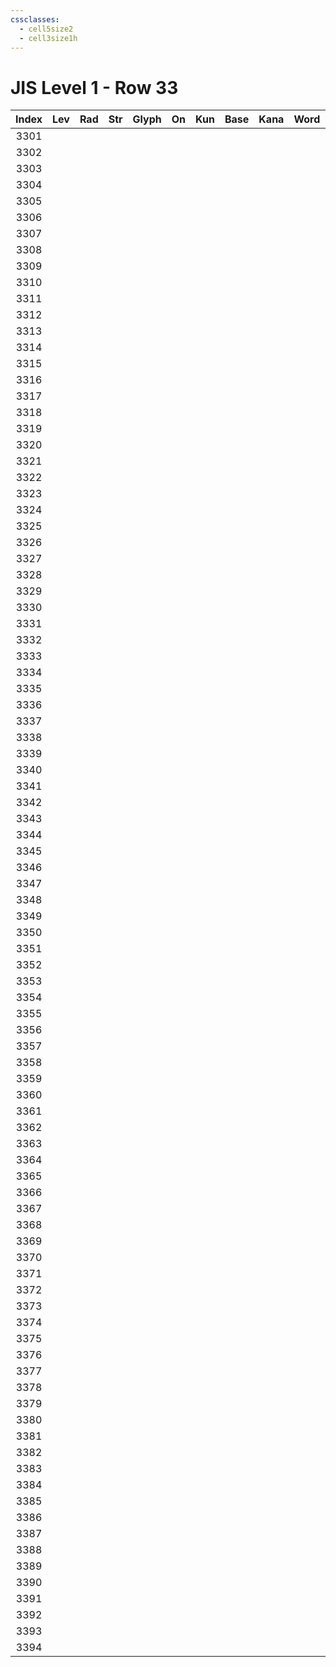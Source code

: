 ```yaml
---
cssclasses:
  - cell5size2
  - cell3size1h
---
```


# JIS Level 1 - Row 33

| Index | Lev | Rad | Str | Glyph | On  | Kun | Base | Kana | Word | Reading |
|:-----:|:---:|:---:|:---:|:-----:|:---:|:---:|:---- |:---- |:---- |:------- |
| 3301  |     |     |     |       |     |     |      |      |      |         |
| 3302  |     |     |     |       |     |     |      |      |      |         |
| 3303  |     |     |     |       |     |     |      |      |      |         |
| 3304  |     |     |     |       |     |     |      |      |      |         |
| 3305  |     |     |     |       |     |     |      |      |      |         |
| 3306  |     |     |     |       |     |     |      |      |      |         |
| 3307  |     |     |     |       |     |     |      |      |      |         |
| 3308  |     |     |     |       |     |     |      |      |      |         |
| 3309  |     |     |     |       |     |     |      |      |      |         |
| 3310  |     |     |     |       |     |     |      |      |      |         |
| 3311  |     |     |     |       |     |     |      |      |      |         |
| 3312  |     |     |     |       |     |     |      |      |      |         |
| 3313  |     |     |     |       |     |     |      |      |      |         |
| 3314  |     |     |     |       |     |     |      |      |      |         |
| 3315  |     |     |     |       |     |     |      |      |      |         |
| 3316  |     |     |     |       |     |     |      |      |      |         |
| 3317  |     |     |     |       |     |     |      |      |      |         |
| 3318  |     |     |     |       |     |     |      |      |      |         |
| 3319  |     |     |     |       |     |     |      |      |      |         |
| 3320  |     |     |     |       |     |     |      |      |      |         |
| 3321  |     |     |     |       |     |     |      |      |      |         |
| 3322  |     |     |     |       |     |     |      |      |      |         |
| 3323  |     |     |     |       |     |     |      |      |      |         |
| 3324  |     |     |     |       |     |     |      |      |      |         |
| 3325  |     |     |     |       |     |     |      |      |      |         |
| 3326  |     |     |     |       |     |     |      |      |      |         |
| 3327  |     |     |     |       |     |     |      |      |      |         |
| 3328  |     |     |     |       |     |     |      |      |      |         |
| 3329  |     |     |     |       |     |     |      |      |      |         |
| 3330  |     |     |     |       |     |     |      |      |      |         |
| 3331  |     |     |     |       |     |     |      |      |      |         |
| 3332  |     |     |     |       |     |     |      |      |      |         |
| 3333  |     |     |     |       |     |     |      |      |      |         |
| 3334  |     |     |     |       |     |     |      |      |      |         |
| 3335  |     |     |     |       |     |     |      |      |      |         |
| 3336  |     |     |     |       |     |     |      |      |      |         |
| 3337  |     |     |     |       |     |     |      |      |      |         |
| 3338  |     |     |     |       |     |     |      |      |      |         |
| 3339  |     |     |     |       |     |     |      |      |      |         |
| 3340  |     |     |     |       |     |     |      |      |      |         |
| 3341  |     |     |     |       |     |     |      |      |      |         |
| 3342  |     |     |     |       |     |     |      |      |      |         |
| 3343  |     |     |     |       |     |     |      |      |      |         |
| 3344  |     |     |     |       |     |     |      |      |      |         |
| 3345  |     |     |     |       |     |     |      |      |      |         |
| 3346  |     |     |     |       |     |     |      |      |      |         |
| 3347  |     |     |     |       |     |     |      |      |      |         |
| 3348  |     |     |     |       |     |     |      |      |      |         |
| 3349  |     |     |     |       |     |     |      |      |      |         |
| 3350  |     |     |     |       |     |     |      |      |      |         |
| 3351  |     |     |     |       |     |     |      |      |      |         |
| 3352  |     |     |     |       |     |     |      |      |      |         |
| 3353  |     |     |     |       |     |     |      |      |      |         |
| 3354  |     |     |     |       |     |     |      |      |      |         |
| 3355  |     |     |     |       |     |     |      |      |      |         |
| 3356  |     |     |     |       |     |     |      |      |      |         |
| 3357  |     |     |     |       |     |     |      |      |      |         |
| 3358  |     |     |     |       |     |     |      |      |      |         |
| 3359  |     |     |     |       |     |     |      |      |      |         |
| 3360  |     |     |     |       |     |     |      |      |      |         |
| 3361  |     |     |     |       |     |     |      |      |      |         |
| 3362  |     |     |     |       |     |     |      |      |      |         |
| 3363  |     |     |     |       |     |     |      |      |      |         |
| 3364  |     |     |     |       |     |     |      |      |      |         |
| 3365  |     |     |     |       |     |     |      |      |      |         |
| 3366  |     |     |     |       |     |     |      |      |      |         |
| 3367  |     |     |     |       |     |     |      |      |      |         |
| 3368  |     |     |     |       |     |     |      |      |      |         |
| 3369  |     |     |     |       |     |     |      |      |      |         |
| 3370  |     |     |     |       |     |     |      |      |      |         |
| 3371  |     |     |     |       |     |     |      |      |      |         |
| 3372  |     |     |     |       |     |     |      |      |      |         |
| 3373  |     |     |     |       |     |     |      |      |      |         |
| 3374  |     |     |     |       |     |     |      |      |      |         |
| 3375  |     |     |     |       |     |     |      |      |      |         |
| 3376  |     |     |     |       |     |     |      |      |      |         |
| 3377  |     |     |     |       |     |     |      |      |      |         |
| 3378  |     |     |     |       |     |     |      |      |      |         |
| 3379  |     |     |     |       |     |     |      |      |      |         |
| 3380  |     |     |     |       |     |     |      |      |      |         |
| 3381  |     |     |     |       |     |     |      |      |      |         |
| 3382  |     |     |     |       |     |     |      |      |      |         |
| 3383  |     |     |     |       |     |     |      |      |      |         |
| 3384  |     |     |     |       |     |     |      |      |      |         |
| 3385  |     |     |     |       |     |     |      |      |      |         |
| 3386  |     |     |     |       |     |     |      |      |      |         |
| 3387  |     |     |     |       |     |     |      |      |      |         |
| 3388  |     |     |     |       |     |     |      |      |      |         |
| 3389  |     |     |     |       |     |     |      |      |      |         |
| 3390  |     |     |     |       |     |     |      |      |      |         |
| 3391  |     |     |     |       |     |     |      |      |      |         |
| 3392  |     |     |     |       |     |     |      |      |      |         |
| 3393  |     |     |     |       |     |     |      |      |      |         |
| 3394  |     |     |     |       |     |     |      |      |      |         |
